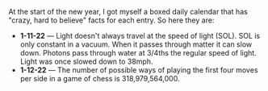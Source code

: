 
At the start of the new year, I got myself a boxed daily calendar that has "crazy, hard to believe" facts for each entry. So here they are:

* **1-11-22** &mdash; Light doesn't always travel at the speed of light (SOL). SOL is only constant in a vacuum. When it passes through matter it can slow down. Photons pass through water at 3/4ths the regular speed of light. Light was once slowed down to 38mph.
* **1-12-22** &mdash; The number of possible ways of playing the first four moves per side in a game of chess is 318,979,564,000.